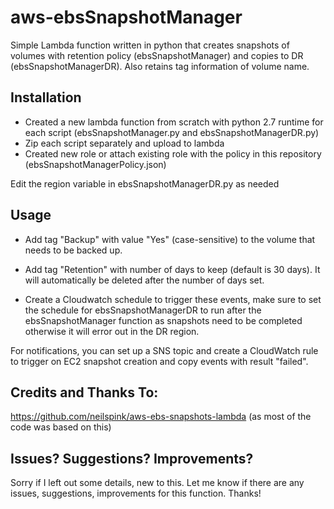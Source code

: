 # aws-ebsSnapshotManager
Simple Lambda function written in python that creates snapshots of volumes with retention policy (ebsSnapshotManager) and copies to DR (ebsSnapshotManagerDR). Also retains tag information of volume name.

## Installation
- Created a new lambda function from scratch with python 2.7 runtime for each script (ebsSnapshotManager.py and ebsSnapshotManagerDR.py) 
- Zip each script separately and upload to lambda
- Created new role or attach existing role with the policy in this repository (ebsSnapshotManagerPolicy.json)

Edit the region variable in ebsSnapshotManagerDR.py as needed

## Usage
- Add tag "Backup" with value "Yes" (case-sensitive) to the volume that needs to be backed up.
- Add tag "Retention" with number of days to keep (default is 30 days).  It will automatically be deleted after the number of days set. 

- Create a Cloudwatch schedule to trigger these events, make sure to set the schedule for ebsSnapshotManagerDR to run after the  ebsSnapshotManager function as snapshots need to be completed otherwise it will error out in the DR region.

For notifications, you can set up a SNS topic and create a CloudWatch rule to trigger on EC2 snapshot creation and copy events with result "failed".

## Credits and Thanks To:
https://github.com/neilspink/aws-ebs-snapshots-lambda  (as most of the code was based on this)

## Issues? Suggestions? Improvements?
Sorry if I left out some details, new to this.  Let me know if there are any issues, suggestions, improvements for this function.  Thanks!
